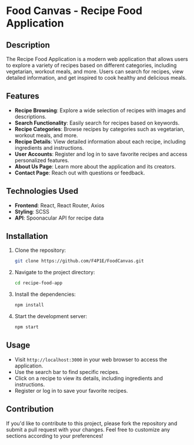 # Food Canvas - Recipe Food Application

## Description

The Recipe Food Application is a modern web application that allows users to explore a variety of recipes based on different categories, including vegetarian, workout meals, and more. Users can search for recipes, view detailed information, and get inspired to cook healthy and delicious meals.

## Features

- **Recipe Browsing**: Explore a wide selection of recipes with images and descriptions.
- **Search Functionality**: Easily search for recipes based on keywords.
- **Recipe Categories**: Browse recipes by categories such as vegetarian, workout meals, and more.
- **Recipe Details**: View detailed information about each recipe, including ingredients and instructions.
- **User Accounts**: Register and log in to save favorite recipes and access personalized features.
- **About Us Page**: Learn more about the application and its creators.
- **Contact Page**: Reach out with questions or feedback.

## Technologies Used

- **Frontend**: React, React Router, Axios
- **Styling**: SCSS
- **API**: Spoonacular API for recipe data

## Installation

1. Clone the repository:
   ```bash
   git clone https://github.com/F4P1E/FoodCanvas.git
   ```
2. Navigate to the project directory:
   ```bash
   cd recipe-food-app
   ```
3. Install the dependencies:
   ```bash
   npm install
   ```
4. Start the development server:
   ```bash
   npm start
   ```

## Usage

- Visit `http://localhost:3000` in your web browser to access the application.
- Use the search bar to find specific recipes.
- Click on a recipe to view its details, including ingredients and instructions.
- Register or log in to save your favorite recipes.

## Contribution

If you'd like to contribute to this project, please fork the repository and submit a pull request with your changes.
Feel free to customize any sections according to your preferences!
